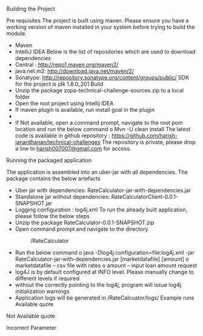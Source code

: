 Building the Project

Pre requisites
The project is built using maven. Please ensure you have a working version of maven installed in your system before trying to build the module. 
-	Maven
-	IntelliJ IDEA
Below is the list of repositories which are used to download dependencies
-	Central : http://repo1.maven.org/maven2/
-	java.net.m2: http://download.java.net/maven/2/
-	Sonatype: http://repository.sonatype.org/content/groups/public/
SDK for the project is jdk 1.8.0_201
Build
-	Unzip the package zopa-technical-challenge-sources.zip to a local folder
-	Open the root project using Intellij IDEA
-	If maven plugin is available, run install goal in the plugin
-	 
-	If Not available, open a command prompt, navigate to the root pom location and run the below command
o	Mvn -U clean install
The latest code is available in github repository : https://github.com/harish-janardhanan/technical-challenges 
The repository is private, please drop a line to harish007007@gmail.com for access.

Running the packaged application 

The application is assembled into an uber-jar with all dependencies. The package contains the below artefacts
-	Uber jar with dependencies: RateCalculator-jar-with-dependencies.jar
-	Standalone jar without dependencies: RateCalculatorClient-0.0.1-SNAPSHOT.jar
-	Logging configuration : log4j.xml
 To run the already built application, please follow the below steps
-	Unzip the package RateCalculator-0.0.1-SNAPSHOT.zip
-	Open command prompt and navigate to the directory <dir>/RateCalculator
-	Run the below command
o	java -Dlog4j.configuration=file:log4j.xml -jar RateCalculator-jar-with-dependencies.jar [marketdatafile] [amount]
o	marketdatafile – csv file with rates
o	amount – input loan amount request
-	log4J is by default configured at INFO level. Please manually change to different levels if required
-	without the correctly pointing to the log4j, program will issue log4j initialization warnings
-	Application logs will be generated in <currentdir>/RateCalcuator/logs/
Example runs
Available quote
 
 
Not Available quote
 

Incorrect Parameter
 

